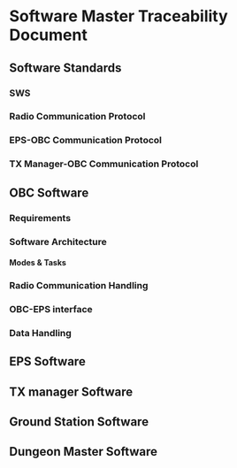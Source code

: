 # Software Master Traceability Document


## Software Standards

### SWS

### Radio Communication Protocol

### EPS-OBC Communication Protocol

### TX Manager-OBC Communication Protocol

## OBC Software

### Requirements

### Software Architecture

#### Modes & Tasks 

### Radio Communication Handling

### OBC-EPS interface

### Data Handling

## EPS Software

## TX manager Software

## Ground Station Software

## Dungeon Master Software
